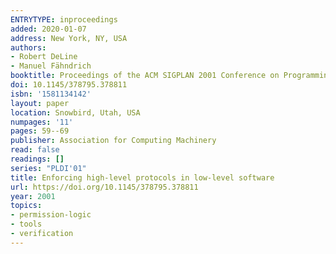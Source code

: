 ```yaml
---
ENTRYTYPE: inproceedings
added: 2020-01-07
address: New York, NY, USA
authors:
- Robert DeLine
- Manuel Fähndrich
booktitle: Proceedings of the ACM SIGPLAN 2001 Conference on Programming Language Design and Implementation
doi: 10.1145/378795.378811
isbn: '1581134142'
layout: paper
location: Snowbird, Utah, USA
numpages: '11'
pages: 59--69
publisher: Association for Computing Machinery
read: false
readings: []
series: "PLDI'01"
title: Enforcing high-level protocols in low-level software
url: https://doi.org/10.1145/378795.378811
year: 2001
topics:
- permission-logic
- tools
- verification
---
```

